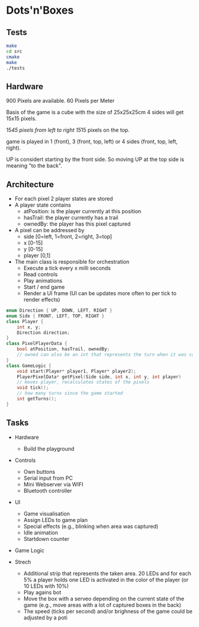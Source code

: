 # Dots'n'Boxes

## Tests

```bash
make
cd src
cmake
make
./tests
```

## Hardware

900 Pixels are available.
60 Pixels per Meter

Basis of the game is a cube with the size of 25x25x25cm 
4 sides will get 15x15 pixels.

15*45 pixels from left to right
15*15 pixels on the top.

game is played in 1 (front), 3 (front, top, left) or 4 sides (front, top, left, right).

UP is considert starting by the front side. 
So moving UP at the top side is meaning "to the back".

## Architecture

- For each pixel 2 player states are stored
- A player state contains
  - atPosition: is the player currently at this position
  - hasTrail: the player currently has a trail
  - ownedBy: the player has this pixel captured
- A pixel can be addressed by 
  - side [0=left, 1=front, 2=right, 3=top]
  - x [0-15]
  - y [0-15]
  - player [0,1]
- The main class is responsible for orchestration
  - Execute a tick every x milli seconds
  - Read controls
  - Play animations
  - Start / end game
  - Render a UI frame (UI can be updates more often to per tick to render effects)

```cpp
enum Direction { UP, DOWN, LEFT, RIGHT }
enum Side { FRONT, LEFT, TOP, RIGHT }
class Player {
    int x, y;
    Direction direction;
}
class PixelPlayerData {
    bool atPosition, hasTrail, ownedBy;
    // owned can also be an int that represents the turn when it was captured
}
class GameLogic {
    void start(Player* player1, Player* player2);
    PlayerPixelData* getPixel(Side side, int x, int y, int player)
    // moves player, recalculates states of the pixels
    void tick();
    // how many turns since the game started
    int getTurns();
}
```

## Tasks

- Hardware
  - Build the playground

- Controls
  - Own buttons
  - Serial input from PC
  - Mini Webserver via WIFI
  - Bluetooth controller

- UI
  - Game visualisation
  - Assign LEDs to game plan
  - Special effects (e.g., blinking when area was captured)
  - Idle animation
  - Startdown counter

- Game Logic

- Strech
  - Additional strip that represents the taken area. 20 LEDs and for each 5% a player holds one LED is activated in the color of the player (or 10 LEDs with 10%)
  - Play agains bot
  - Move the box with a serveo depending on the current state of the game (e.g., move areas with a lot of captured boxes in the back)
  - The speed (ticks per second) and/or brighness of the game could be adjusted by a poti